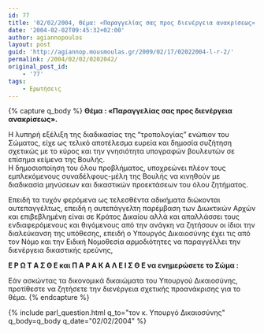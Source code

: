 ```yaml
---
id: 77
title: '02/02/2004, Θέμα: «Παραγγελίας σας προς διενέργεια ανακρίσεως».'
date: '2004-02-02T09:45:32+02:00'
author: agiannopoulos
layout: post
guid: 'http://agiannop.mousmoulas.gr/2009/02/17/02022004-l-r-2/'
permalink: /2004/02/02/0202042/
original_post_id:
    - '77'
tags:
    - Ερωτήσεις
---
```


{% capture q_body %}
**Θέμα : «Παραγγελίας σας προς διενέργεια ανακρίσεως».**

Η λυπηρή εξέλιξη της διαδικασίας της “τροπολογίας” ενώπιον του Σώματος, είχε ως τελικό αποτέλεσμα ευρεία και δημοσία συζήτηση σχετικώς με το κύρος και την γνησιότητα υπογραφών βουλευτών σε επίσημα κείμενα της Βουλής.  
Η δημοσιοποίηση του όλου προβλήματος, υποχρεώνει πλέον τους εμπλεκόμενους συναδέλφους-μέλη της Βουλής να κινηθούν με διαδικασία μηνύσεων και δικαστικών προεκτάσεων του όλου ζητήματος.

Επειδή τα τυχόν φερόμενα ως τελεσθέντα αδικήματα διώκονται αυτεπαγγέλτως, επειδή η αυτεπάγγελτη παρέμβαση των Διωκτικών Αρχών και επιβεβλημένη είναι σε Κράτος Δικαίου αλλά και απαλλάσσει τους ενδιαφερόμενους και θιγόμενους από την ανάγκη να ζητήσουν οι ίδιοι την διαλεύκανση της υπόθεσης, επειδή ο Υπουργός Δικαιοσύνης έχει τις από τον Νόμο και την Ειδική Νομοθεσία αρμοδιότητες να παραγγέλλει την διενέργεια δικαστικής ερεύνης,

**Ε Ρ Ω Τ Α Σ Θ Ε και Π Α Ρ Α Κ Α Λ Ε Ι Σ Θ Ε να ενημερώσετε το Σώμα :**

Εάν ασκώντας τα δικονομικά δικαιώματα του Υπουργού Δικαιοσύνης, προτίθεστε να ζητήσετε την διενέργεια σχετικής προανάκρισης για το θέμα.
{% endcapture %}

{% include parl_question.html q_to="τον κ. Υπουργό Δικαιοσύνης" q_body=q_body q_date="02/02/2004" %}